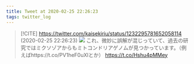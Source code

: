 ```yaml
---
title: Tweet at 2020-02-25 22:26:23
tags: twitter_log
---
```


> [!CITE] https://twitter.com/kaisekiriu/status/1232295781652058114 (2020-02-25 22:26:23)
> ![](https://twitter.com/kaisekiriu/status/1232295781652058114)
> これ、微妙に誤解が混じっていて、過去の研究ではミクソゾアからもミトコンドリアゲノムが見つかっています。（例えばhttps://t.co/PV1heF0uXlとか） https://t.co/Hshu4pMMey
